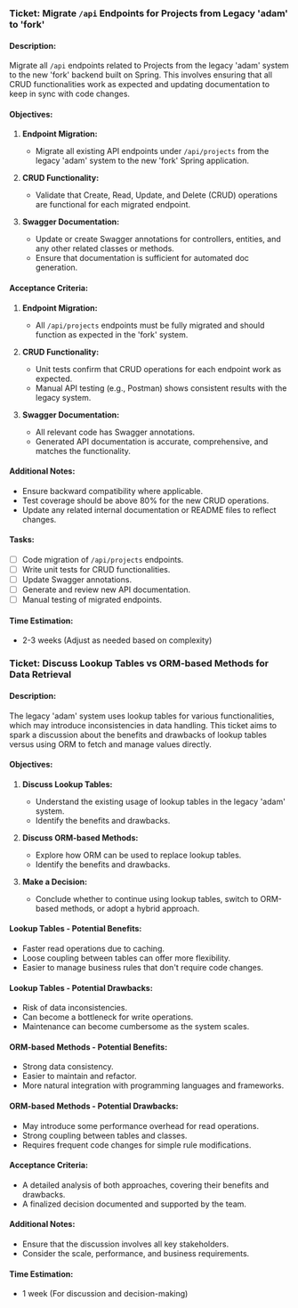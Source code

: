 ### Ticket: Migrate `/api` Endpoints for Projects from Legacy 'adam' to 'fork'

#### Description:
Migrate all `/api` endpoints related to Projects from the legacy 'adam' system to the new 'fork' backend built on Spring. This involves ensuring that all CRUD functionalities work as expected and updating documentation to keep in sync with code changes. 

#### Objectives:

1. **Endpoint Migration:**
    - Migrate all existing API endpoints under `/api/projects` from the legacy 'adam' system to the new 'fork' Spring application.
    
2. **CRUD Functionality:**
    - Validate that Create, Read, Update, and Delete (CRUD) operations are functional for each migrated endpoint.

3. **Swagger Documentation:**
    - Update or create Swagger annotations for controllers, entities, and any other related classes or methods.
    - Ensure that documentation is sufficient for automated doc generation.

#### Acceptance Criteria:

1. **Endpoint Migration:**
    - All `/api/projects` endpoints must be fully migrated and should function as expected in the 'fork' system.

2. **CRUD Functionality:**
    - Unit tests confirm that CRUD operations for each endpoint work as expected.
    - Manual API testing (e.g., Postman) shows consistent results with the legacy system.

3. **Swagger Documentation:**
    - All relevant code has Swagger annotations.
    - Generated API documentation is accurate, comprehensive, and matches the functionality.

#### Additional Notes:

- Ensure backward compatibility where applicable.
- Test coverage should be above 80% for the new CRUD operations.
- Update any related internal documentation or README files to reflect changes.

#### Tasks:

- [ ] Code migration of `/api/projects` endpoints.
- [ ] Write unit tests for CRUD functionalities.
- [ ] Update Swagger annotations.
- [ ] Generate and review new API documentation.
- [ ] Manual testing of migrated endpoints.
  
#### Time Estimation:
- 2-3 weeks (Adjust as needed based on complexity)




### Ticket: Discuss Lookup Tables vs ORM-based Methods for Data Retrieval

#### Description:
The legacy 'adam' system uses lookup tables for various functionalities, which may introduce inconsistencies in data handling. This ticket aims to spark a discussion about the benefits and drawbacks of lookup tables versus using ORM to fetch and manage values directly. 

#### Objectives:

1. **Discuss Lookup Tables:**
    - Understand the existing usage of lookup tables in the legacy 'adam' system.
    - Identify the benefits and drawbacks.

2. **Discuss ORM-based Methods:**
    - Explore how ORM can be used to replace lookup tables.
    - Identify the benefits and drawbacks.
    
3. **Make a Decision:**
    - Conclude whether to continue using lookup tables, switch to ORM-based methods, or adopt a hybrid approach.

#### Lookup Tables - Potential Benefits:

- Faster read operations due to caching.
- Loose coupling between tables can offer more flexibility.
- Easier to manage business rules that don't require code changes.

#### Lookup Tables - Potential Drawbacks:

- Risk of data inconsistencies.
- Can become a bottleneck for write operations.
- Maintenance can become cumbersome as the system scales.

#### ORM-based Methods - Potential Benefits:

- Strong data consistency.
- Easier to maintain and refactor.
- More natural integration with programming languages and frameworks.

#### ORM-based Methods - Potential Drawbacks:

- May introduce some performance overhead for read operations.
- Strong coupling between tables and classes.
- Requires frequent code changes for simple rule modifications.

#### Acceptance Criteria:

- A detailed analysis of both approaches, covering their benefits and drawbacks.
- A finalized decision documented and supported by the team.

#### Additional Notes:

- Ensure that the discussion involves all key stakeholders.
- Consider the scale, performance, and business requirements.

#### Time Estimation:
- 1 week (For discussion and decision-making)
